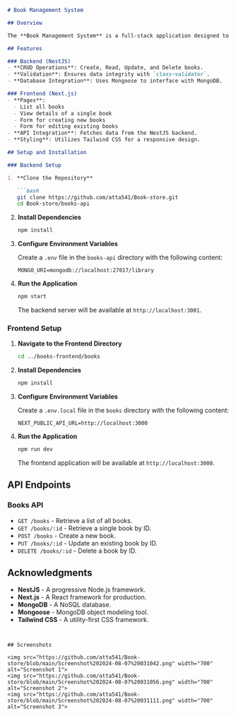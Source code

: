 
```markdown
# Book Management System

## Overview

The **Book Management System** is a full-stack application designed to manage a collection of books. It features a RESTful API built with NestJS and a modern frontend developed with Next.js. The application uses MongoDB for data persistence and provides a user-friendly interface for managing book records.

## Features

### Backend (NestJS)
- **CRUD Operations**: Create, Read, Update, and Delete books.
- **Validation**: Ensures data integrity with `class-validator`.
- **Database Integration**: Uses Mongoose to interface with MongoDB.

### Frontend (Next.js)
- **Pages**:
  - List all books
  - View details of a single book
  - Form for creating new books
  - Form for editing existing books
- **API Integration**: Fetches data from the NestJS backend.
- **Styling**: Utilizes Tailwind CSS for a responsive design.

## Setup and Installation

### Backend Setup

1. **Clone the Repository**

   ```bash
   git clone https://github.com/atta541/Book-store.git
   cd Book-store/books-api
   ```

2. **Install Dependencies**

   ```bash
   npm install
   ```

3. **Configure Environment Variables**

   Create a `.env` file in the `books-api` directory with the following content:

   ```env
   MONGO_URI=mongodb://localhost:27017/library
   ```

4. **Run the Application**

   ```bash
   npm start
   ```

   The backend server will be available at `http://localhost:3001`.

### Frontend Setup

1. **Navigate to the Frontend Directory**

   ```bash
   cd ../books-frontend/books
   ```

2. **Install Dependencies**

   ```bash
   npm install
   ```

3. **Configure Environment Variables**

   Create a `.env.local` file in the `books` directory with the following content:

   ```env
   NEXT_PUBLIC_API_URL=http://localhost:3000
   ```

4. **Run the Application**

   ```bash
   npm run dev
   ```

   The frontend application will be available at `http://localhost:3000`.

## API Endpoints

### Books API

- `GET /books` - Retrieve a list of all books.
- `GET /books/:id` - Retrieve a single book by ID.
- `POST /books` - Create a new book.
- `PUT /books/:id` - Update an existing book by ID.
- `DELETE /books/:id` - Delete a book by ID.

## Acknowledgments

- **NestJS** - A progressive Node.js framework.
- **Next.js** - A React framework for production.
- **MongoDB** - A NoSQL database.
- **Mongoose** - MongoDB object modeling tool.
- **Tailwind CSS** - A utility-first CSS framework.
```


## Screenshots

<img src="https://github.com/atta541/Book-store/blob/main/Screenshot%202024-08-07%20031042.png" width="700" alt="Screenshot 1">
<img src="https://github.com/atta541/Book-store/blob/main/Screenshot%202024-08-07%20031056.png" width="700" alt="Screenshot 2">
<img src="https://github.com/atta541/Book-store/blob/main/Screenshot%202024-08-07%20031111.png" width="700" alt="Screenshot 3">
